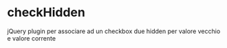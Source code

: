 # checkHidden
jQuery plugin per associare ad un checkbox due hidden per valore vecchio e valore corrente
